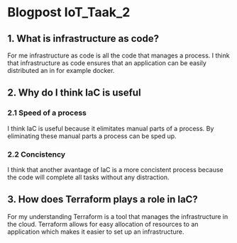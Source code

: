 # Blogpost IoT_Taak_2

## 1. What is infrastructure as code?
For me infrastructure as code is all the code that manages a process. I think that infrastructure as code ensures that an application can be easily distributed an in for example docker.

## 2. Why do I think IaC is useful

### 2.1 Speed of a process
I think IaC is useful because it elimitates manual parts of a process. By eliminating these manual parts a process can be sped up. 

### 2.2 Concistency
I think that another avantage of IaC is a more concistent process because the code will complete all tasks without any distraction.

## 3. How does Terraform plays a role in IaC?
For my understanding Terraform is a tool that manages the infrastructure in the cloud. Terraform allows for easy allocation of resources to an application which makes it easier to set up an infrastructure.
